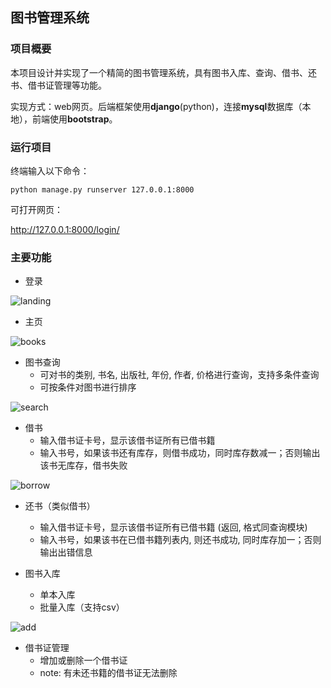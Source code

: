 ## 图书管理系统

### 项目概要

本项目设计并实现了一个精简的图书管理系统，具有图书入库、查询、借书、还书、借书证管理等功能。

实现方式：web网页。后端框架使用**django**(python)，连接**mysql**数据库（本地），前端使用**bootstrap**。



### 运行项目

终端输入以下命令：

`python manage.py runserver 127.0.0.1:8000`

可打开网页：

http://127.0.0.1:8000/login/



### 主要功能

* 登录

![landing](C:screenshots\landing.png)



* 主页

![books](C:screenshots\books.png)





* 图书查询
  - 可对书的类别, 书名, 出版社, 年份, 作者, 价格进行查询，支持多条件查询
  - 可按条件对图书进行排序

![search](C:screenshots\search.png)



* 借书
  - 输入借书证卡号，显示该借书证所有已借书籍
  - 输入书号，如果该书还有库存，则借书成功，同时库存数减一；否则输出该书无库存，借书失败

![borrow](C:screenshots\borrow.png)



* 还书（类似借书）
  - 输入借书证卡号，显示该借书证所有已借书籍 (返回, 格式同查询模块) 
  - 输入书号，如果该书在已借书籍列表内, 则还书成功, 同时库存加一；否则输出出错信息



* 图书入库
  - 单本入库
  - 批量入库（支持csv）

![add](C:screenshots\add.png)



* 借书证管理
  - 增加或删除一个借书证
  - note: 有未还书籍的借书证无法删除